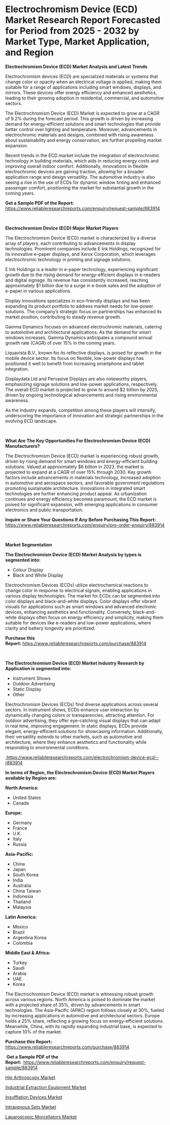 <p><h1>Electrochromism Device (ECD) Market Research Report Forecasted for Period from 2025 -  2032 by Market Type, Market Application, and Region</h1></p><p><strong>Electrochromism Device (ECD) Market Analysis and Latest Trends</strong></p>
<p><p>Electrochromism devices (ECD) are specialized materials or systems that change color or opacity when an electrical voltage is applied, making them suitable for a range of applications including smart windows, displays, and mirrors. These devices offer energy efficiency and enhanced aesthetics, leading to their growing adoption in residential, commercial, and automotive sectors.</p><p>The Electrochromism Device (ECD) Market is expected to grow at a CAGR of 9.2% during the forecast period. This growth is driven by increasing demand for energy-efficient solutions and smart technologies that provide better control over lighting and temperature. Moreover, advancements in electrochromic materials and designs, combined with rising awareness about sustainability and energy conservation, are further propelling market expansion.</p><p>Recent trends in the ECD market include the integration of electrochromic technology in building materials, which aids in reducing energy costs and improving overall indoor comfort. Additionally, innovations in flexible electrochromic devices are gaining traction, allowing for a broader application range and design versatility. The automotive industry is also seeing a rise in the use of ECDs for dynamic window tinting and enhanced passenger comfort, positioning the market for substantial growth in the coming years.</p></p>
<p><strong>Get a Sample PDF of the Report:&nbsp;</strong> <a href="https://www.reliableresearchreports.com/enquiry/request-sample/883914?utm_campaign=3025&utm_medium=2&utm_source=Github&utm_content=ia&utm_term=11042025&utm_id=electrochromism-device-ecd">https://www.reliableresearchreports.com/enquiry/request-sample/883914</a></p>
<p>&nbsp;</p>
<p><strong>Electrochromism Device (ECD) Major Market Players</strong></p>
<p><p>The Electrochromism Device (ECD) market is characterized by a diverse array of players, each contributing to advancements in display technologies. Prominent companies include E Ink Holdings, recognized for its innovative e-paper displays, and Xerox Corporation, which leverages electrochromic technology in printing and signage solutions.</p><p>E Ink Holdings is a leader in e-paper technology, experiencing significant growth due to the rising demand for energy-efficient displays in e-readers and digital signage. Its revenue has consistently increased, reaching approximately $1 billion due to a surge in e-book sales and the adoption of e-paper in various applications.</p><p>Display Innovations specializes in eco-friendly displays and has been expanding its product portfolio to address market needs for low-power solutions. The company’s strategic focus on partnerships has enhanced its market position, contributing to steady revenue growth.</p><p>Gamma Dynamics focuses on advanced electrochromic materials, catering to automotive and architectural applications. As the demand for smart windows increases, Gamma Dynamics anticipates a compound annual growth rate (CAGR) of over 15% in the coming years.</p><p>Liquavista B.V., known for its reflective displays, is poised for growth in the mobile device sector. Its focus on flexible, low-power displays has positioned it well to benefit from increasing smartphone and tablet integration.</p><p>Displaydata Ltd and Pervasive Displays are also noteworthy players, emphasizing signage solutions and low-power applications, respectively. The overall ECD market is projected to grow to around $2 billion by 2025, driven by ongoing technological advancements and rising environmental awareness.</p><p>As the industry expands, competition among these players will intensify, underscoring the importance of innovation and strategic partnerships in the evolving ECD landscape.</p></p>
<p>&nbsp;</p>
<p><strong>What Are The Key Opportunities For Electrochromism Device (ECD) Manufacturers?</strong></p>
<p><p>The Electrochromism Device (ECD) market is experiencing robust growth, driven by rising demand for smart windows and energy-efficient building solutions. Valued at approximately $6 billion in 2023, the market is projected to expand at a CAGR of over 15% through 2030. Key growth factors include advancements in materials technology, increased adoption in automotive and aerospace sectors, and favorable government regulations promoting sustainable architecture. Innovations in integrated smart technologies are further enhancing product appeal. As urbanization continues and energy efficiency becomes paramount, the ECD market is poised for significant expansion, with emerging applications in consumer electronics and public transportation.</p></p>
<p><strong>Inquire or Share Your Questions If Any Before Purchasing This Report:</strong> <a href="https://www.reliableresearchreports.com/enquiry/pre-order-enquiry/883914?utm_campaign=3025&utm_medium=2&utm_source=Github&utm_content=ia&utm_term=11042025&utm_id=electrochromism-device-ecd">https://www.reliableresearchreports.com/enquiry/pre-order-enquiry/883914</a></p>
<p>&nbsp;</p>
<p><strong>Market Segmentation</strong></p>
<p><strong>The Electrochromism Device (ECD) Market Analysis by types is segmented into:</strong></p>
<p><ul><li>Colour Display</li><li>Black and White Display</li></ul></p>
<p><p>Electrochromism Devices (ECDs) utilize electrochemical reactions to change color in response to electrical signals, enabling applications in various display technologies. The market for ECDs can be segmented into color displays and black-and-white displays. Color displays offer vibrant visuals for applications such as smart windows and advanced electronic devices, enhancing aesthetics and functionality. Conversely, black-and-white displays often focus on energy efficiency and simplicity, making them suitable for devices like e-readers and low-power applications, where clarity and battery longevity are prioritized.</p></p>
<p><strong>Purchase this Report:&nbsp;</strong><a href="https://www.reliableresearchreports.com/purchase/883914?utm_campaign=3025&utm_medium=2&utm_source=Github&utm_content=ia&utm_term=11042025&utm_id=electrochromism-device-ecd">https://www.reliableresearchreports.com/purchase/883914</a></p>
<p>&nbsp;</p>
<p><strong>The Electrochromism Device (ECD) Market Industry Research by Application is segmented into:</strong></p>
<p><ul><li>Instrument Shows</li><li>Outdoor Advertising</li><li>Static Display</li><li>Other</li></ul></p>
<p><p>Electrochromism Devices (ECDs) find diverse applications across several sectors. In instrument shows, ECDs enhance user interaction by dynamically changing colors or transparencies, attracting attention. For outdoor advertising, they offer eye-catching visual displays that can adapt in real time, improving engagement. In static displays, ECDs provide elegant, energy-efficient solutions for showcasing information. Additionally, their versatility extends to other markets, such as automotive and architecture, where they enhance aesthetics and functionality while responding to environmental conditions.</p></p>
<p><a href="https://www.reliableresearchreports.com/electrochromism-device-ecd--r883914?utm_campaign=3025&utm_medium=2&utm_source=Github&utm_content=ia&utm_term=11042025&utm_id=electrochromism-device-ecd">&nbsp;https://www.reliableresearchreports.com/electrochromism-device-ecd--r883914</a></p>
<p><strong>In terms of Region, the Electrochromism Device (ECD) Market Players available by Region are:</strong></p>
<p>
    <p> <strong> North America: </strong>
        <ul>
            <li>United States</li>
            <li>Canada</li>
        </ul>
        </p> 
    <p> <strong> Europe: </strong>
        <ul>
            <li>Germany</li>
            <li>France</li>
            <li>U.K.</li>
            <li>Italy</li>
            <li>Russia</li>
        </ul>
        </p> 
    <p> <strong> Asia-Pacific: </strong>
        <ul>
            <li>China</li>
            <li>Japan</li>
            <li>South Korea</li>
            <li>India</li>
            <li>Australia</li>
            <li>China Taiwan</li>
            <li>Indonesia</li>
            <li>Thailand</li>
            <li>Malaysia</li>
        </ul>
        </p> 
    <p> <strong> Latin America: </strong>
        <ul>
            <li>Mexico</li>
            <li>Brazil</li>
            <li>Argentina Korea</li>
            <li>Colombia</li>
        </ul>
        </p> 
    <p> <strong> Middle East & Africa: </strong>
        <ul>
            <li>Turkey</li>
            <li>Saudi</li>
            <li>Arabia</li>
            <li>UAE</li>
            <li>Korea</li>
        </ul>
    </p>
    </p>
<p><p>The Electrochromism Device (ECD) market is witnessing robust growth across various regions. North America is poised to dominate the market with a projected share of 35%, driven by advancements in smart technologies. The Asia-Pacific (APAC) region follows closely at 30%, fueled by increasing applications in automotive and architectural sectors. Europe holds a 25% share, reflecting a growing focus on energy-efficient solutions. Meanwhile, China, with its rapidly expanding industrial base, is expected to capture 10% of the market.</p></p>
<p><strong>Purchase this Report: </strong><a href="https://www.reliableresearchreports.com/purchase/883914?utm_campaign=3025&utm_medium=2&utm_source=Github&utm_content=ia&utm_term=11042025&utm_id=electrochromism-device-ecd">https://www.reliableresearchreports.com/purchase/883914</a></p>
<p>&nbsp;<strong>Get a Sample PDF of the Report:&nbsp;&nbsp;</strong><a href="https://www.reliableresearchreports.com/enquiry/request-sample/883914?utm_campaign=3025&utm_medium=2&utm_source=Github&utm_content=ia&utm_term=11042025&utm_id=electrochromism-device-ecd">https://www.reliableresearchreports.com/enquiry/request-sample/883914</a></p>
<p><strong></strong></p>
<p><p><a href="https://www.linkedin.com/pulse/future-trends-growth-prospects-hip-arthroscopy-market-forecast-apczf?utm_campaign=3025&utm_medium=2&utm_source=Github&utm_content=ia&utm_term=11042025&utm_id=electrochromism-device-ecd">Hip Arthroscopy Market</a></p><p><a href="https://github.com/toldenargelia86/Market-Research-Report-List-1/blob/main/industrial-extraction-equipment-market.md?utm_campaign=3025&utm_medium=2&utm_source=Github&utm_content=ia&utm_term=11042025&utm_id=electrochromism-device-ecd">Industrial Extraction Equipment Market</a></p><p><a href="https://www.linkedin.com/pulse/global-insufflation-devices-market-set-grow-despite-change-jouwf?utm_campaign=3025&utm_medium=2&utm_source=Github&utm_content=ia&utm_term=11042025&utm_id=electrochromism-device-ecd">Insufflation Devices Market</a></p><p><a href="https://www.linkedin.com/pulse/lucrative-growth-intravenous-sets-market-forecasted-mlkkf?utm_campaign=3025&utm_medium=2&utm_source=Github&utm_content=ia&utm_term=11042025&utm_id=electrochromism-device-ecd">Intravenous Sets Market</a></p><p><a href="https://www.linkedin.com/pulse/laparoscopic-morcellators-market-trendssector-overview-andmarket-vpouf?utm_campaign=3025&utm_medium=2&utm_source=Github&utm_content=ia&utm_term=11042025&utm_id=electrochromism-device-ecd">Laparoscopic Morcellators Market</a></p></p>